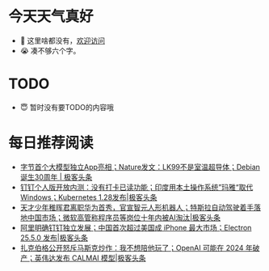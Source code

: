 # 今天天气真好
- 👋 这里啥都没有，[欢迎访问](https://zhangfeng-ola.github.io/)
- 😭 凑不够六个字。
<!---
- 👀 I’m interested in ...
- 🌱 I’m currently learning ...
- 💞️ I’m looking to collaborate on ...
- 📫 How to reach me ...
- 😇 I'm doing something ...

--->

# TODO 
- 😇 暂时没有要TODO的内容哦

<!---
zhangfeng-ola/zhangfeng-ola is a ✨ special ✨ repository because its `README.md` (this file) appears on your GitHub profile.
You can click the Preview link to take a look at your changes.
--->

# 每日推荐阅读
<!-- BLOG-POST-LIST:START -->
- [​字节首个大模型独立App亮相；Nature发文：LK99不是室温超导体；Debian诞生30周年 | 极客头条](https://blog.csdn.net/weixin_39786569/article/details/132355332)
- [钉钉个人版开放内测：没有打卡已读功能；印度用本土操作系统”玛雅“取代Windows；Kubernetes 1.28发布|极客头条](https://blog.csdn.net/weixin_39786569/article/details/132334053)
- [天才少年稚晖君离职华为首秀，官宣智元人形机器人；特斯拉自动驾驶着手落地中国市场；微软高管称程序员等岗位十年内被AI淘汰|极客头条](https://blog.csdn.net/weixin_39786569/article/details/132312137)
- [阿里明确钉钉独立发展；中国首次超过美国成 iPhone 最大市场；Electron 25.5.0 发布|极客头条](https://blog.csdn.net/weixin_39786569/article/details/132291230)
- [扎克伯格公开怒斥马斯克炒作：我不想陪他玩了；OpenAI 可能在 2024 年破产；英伟达发布 CALMAI 模型|极客头条](https://blog.csdn.net/weixin_39786569/article/details/132269412)
<!-- BLOG-POST-LIST:END -->
